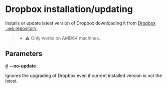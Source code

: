 # Dropbox installation/updating

Installs or update latest version of Dropbox downloading it from [Dropbox `.deb` repository](https://linux.dropbox.com/packages/debian/).

> - :warning: Only works on AMD64 machines.

## Parameters

<a name="no-update" href="#no-update">#</a> <b>--no-update</b>

Ignores the upgrading of Dropbox even if current installed version is not the latest.
